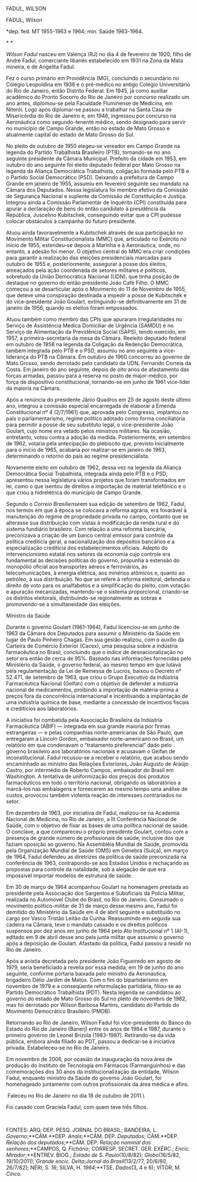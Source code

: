 FADUL, WILSON

FADUL, Wilson

\*dep. fed. MT 1955-1963 e 1964; min. Saúde 1963-1964.

* *

*Wilson Fadul* nasceu em Valença (RJ) no dia 4 de fevereiro de 1920,
filho de André Fadul, comerciante libanês estabelecido em 1931 na Zona
da Mata mineira, e de Angelita Fadul.

Fez o curso primário em Providência (MG), concluindo o secundário no
Colégio Leopoldina em 1936 e o pré-médico no antigo Colégio
Universitário do Rio de Janeiro, então Distrito Federal. Em 1945, já
como auxiliar acadêmico do Pronto Socorro do Rio de Janeiro por concurso
realizado um ano antes, diplomou-se pela Faculdade Fluminense de
Medicina, em Niterói. Logo após diplomar-se passou a trabalhar na Santa
Casa de Misericórdia do Rio de Janeiro e, em 1946, ingressou por
concurso na Aeronáutica como segundo-tenente médico, sendo designado
para servir no município de Campo Grande, então no estado de Mato Grosso
e atualmente capital do estado de Mato Grosso do Sul.

No pleito de outubro de 1950 elegeu-se vereador em Campo Grande na
legenda do Partido Trabalhista Brasileiro (PTB), tornando-se no ano
seguinte presidente da Câmara Municipal. Prefeito da cidade em 1953, em
outubro do ano seguinte foi eleito deputado federal por Mato Grosso na
legenda da Aliança Democrática Trabalhista, coligação formada pelo PTB e
o Partido Social Democrático (PSD). Deixando a prefeitura de Campo
Grande em janeiro de 1955, assumiu em fevereiro seguinte seu mandato na
Câmara dos Deputados. Nessa legislatura foi membro efetivo da Comissão
de Segurança Nacional e suplente da Comissão de Constituição e Justiça.
Integrou ainda a Comissão Parlamentar de Inquérito (CPI) constituída
para apurar a declaração de bens do então candidato à presidência da
República, Juscelino Kubitschek, conseguindo evitar que a CPI pudesse
colocar obstáculos à campanha do futuro presidente.

Atuou ainda favoravelmente a Kubitschek através de sua participação no
Movimento Militar Constitucionalista (MMC) que, articulado no Exército
no início de 1955, estendeu-se depois à Marinha e à Aeronáutica, onde,
no entanto, a adesão foi menor. O objetivo central do MMC era criar
condições para garantir a realização das eleições presidenciais marcadas
para outubro de 1955 e, posteriormente, assegurar a posse dos eleitos,
ameaçados pela ação coordenada de setores militares e políticos,
sobretudo da União Democrática Nacional (UDN), que tinha posição de
destaque no governo do então presidente João Café Filho. O MMC começou a
se desarticular após o Movimento do 11 de Novembro de 1955, que deteve
uma conspiração destinada a impedir a posse de Kubitschek e do
vice-presidente João Goulart, extinguindo-se definitivamente em 31 de
janeiro de 1956, quando os eleitos foram empossados.

Atuou também como membro das CPIs que apuraram irregularidades no
Serviço de Assistência Médica Domiciliar de Urgência (SAMDU) e no
Serviço de Alimentação da Previdência Social (SAPS), tendo exercido, em
1957, a primeira-secretaria da mesa da Câmara. Reeleito deputado federal
em outubro de 1958 na legenda da Coligação da Redenção Democrática,
também integrada pelo PTB e o PSD, assumiu no ano seguinte a
vice-liderança do PTB na Câmara. Em outubro de 1960 concorreu ao governo
de Mato Grosso, sendo derrotado pelo candidato da UDN, Fernando Correia
da Costa. Em janeiro do ano seguinte, depois de oito anos de afastamento
das forças armadas, passou para a reserva no posto de major-médico, por
força de dispositivo constitucional, tornando-se em junho de 1961
vice-líder da maioria na Câmara.

Após a renúncia do presidente Jânio Quadros em 25 de agosto deste último
ano, integrou a comissão especial encarregada de elaborar a Emenda
Constitucional nº 4 (2/7/1961) que, aprovada pelo Congresso, implantou
no país o parlamentarismo, regime político adotado como forma
conciliatória para permitir a posse de seu substituto legal, o
vice-presidente João Goulart, cujo nome era vetado pelos ministros
militares. Na ocasião, entretanto, votou contra a adoção da medida.
Posteriormente, em setembro de 1962, votaria pela antecipação do
plebiscito que, previsto inicialmente para o início de 1965, acabaria
por realizar-se em janeiro de 1963, determinando o retorno do país ao
regime presidencialista.

Novamente eleito em outubro de 1962, dessa vez na legenda da Aliança
Democrática Social Trabalhista, integrada ainda pelo PTB e o PSD,
apresentou nessa legislatura vários projetos que foram transformados em
lei, como o que isentou de direitos a importação de material telefônico
e o que criou a hidrelétrica do município de Campo Grande.

Segundo o *Correio Brasiliense*em sua edição de setembro de 1962, Fadul,
nos termos em que à época se colocava a reforma agrária, era fovarável à
manutenção do regime de propriedade privada no campo, contanto que se
alterasse sua distribuição com vistas à modificação da renda rural e do
sistema fundiário brasileiro. Com relação a uma reforma bancária,
preconizava a criação de um banco central emissor para controle da
política creditícia geral, a nacionalização dos depósitos bancários e a
especialização creditícia dos estabelecimentos oficiais. Adepto do
intervencionismo estatal nos setores da economia cujo controle era
fundamental às decisões políticas do governo, propunha a extensão do
monopólio oficial aos transportes aéreos e ferroviários, às
telecomunicações, à energia elétrica, aos minérios atômicos e, quanto ao
petróleo, à sua distribuição. No que se refere à reforma eleitoral,
defendia o direito de voto para os analfabetos e a simplificação do
pleito, com votação e apuração mecanizadas, mantendo-se o sistema
proporcional, criando-se os distritos eleitorais, distribuindo-se
regionalmente as sobras e promovendo-se a simultaneidade das eleições.

Ministro da Saúde

Durante o governo Goulart (1961-1964), Fadul licenciou-se em junho de
1963 da Câmara dos Deputados para assumir o Ministério da Saúde em lugar
de Paulo Pinheiro Chagas. Em sua gestão realizou, com o auxílio da
Carteira de Comércio Exterior (Cacex), uma pesquisa sobre a indústria
farmacêutica no Brasil, concluindo que o índice de desnacionalização no
setor era então de cerca de 95%. Baseado nas informações fornecidas pelo
Ministério da Saúde, o governo federal, ao mesmo tempo em que lutava
pela regulamentação da Lei de Remessa de Lucros, baixou o Decreto nº
52.471, de setembro de 1963, que criou o Grupo Executivo da Indústria
Farmacêutica Nacional (Geifan) com o objetivo de defender a indústria
nacional de medicamentos, proibindo a importação de matéria-prima a
preços fora da concorrência internacional e incentivando a implantação
de uma indústria química de base, mediante a concessão de incentivos
fiscais e creditícios aos laboratórios.

A iniciativa foi combatida pela Associação Brasileira da Indústria
Farmacêutica (ABIF) — integrada em sua grande maioria por firmas
estrangeiras — e pelas companhias norte-americanas de São Paulo, que
entregaram a Lincoln Gordon, embaixador norte-americano no Brasil, um
relatório em que condenavam o “tratamento preferencial” dado pelo
governo brasileiro aos laboratórios nacionais e acusavam o Geifan de
inconstitucional. Fadul recusou-se a receber o relatório, que acabou
sendo encaminhado ao ministro das Relações Exteriores, João Augusto de
Araújo Castro, por intermédio de Roberto Campos, embaixador do Brasil em
Washington. A tentativa de uniformização dos preços dos produtos
farmacêuticos em todo o território nacional, obrigando os laboratórios a
marcá-los nas embalagens e fornecerem ao mesmo tempo uma análise de
custos, provocou também violenta reação de interesses contrariados no
setor.

Em dezembro de 1963, por iniciativa de Fadul, realizou-se na Academia
Nacional de Medicina, no Rio de Janeiro, a III Conferência Nacional de
Saúde, com o objetivo de fixar as bases de uma política nacional de
saúde. O conclave, a que compareceu o próprio presidente Goulart, contou
com a presença de grande número de profissionais de saúde, inclusive dos
que faziam oposição ao governo. Na Assembléia Mundial de Saúde,
promovida pela Organização Mundial de Saúde (OMS) em Genebra (Suíça), em
março de 1964, Fadul defendeu as diretrizes da política de saúde
preconizada na conferência de 1963, contrapondo-se aos Estados Unidos e
rechaçando as propostas para controle da natalidade, sob a alegação de
que era impossível importar modelos de estrutura de saúde.

Em 30 de março de 1964 acompanhou Goulart na homenagem prestada ao
presidente pela Associação dos Sargentos e Suboficiais da Polícia
Militar, realizada no Automóvel Clube do Brasil, no Rio de Janeiro.
Consumado o movimento político-militar de 31 de março desse mesmo ano,
Fadul foi demitido do Ministério da Saúde em 4 de abril seguinte e
substituído no cargo por Vasco Tristão Leitão da Cunha. Reassumindo em
seguida sua cadeira na Câmara, teve o mandato cassado e os direitos
políticos suspensos por dez anos em junho de 1964 pelo Ato Institucional
nº 1 (AI-1), editado em 9 de abril desse ano pela junta militar que
assumiu o governo após a deposição de Goulart. Afastado da política,
Fadul passou a residir no Rio de Janeiro.

Após a anistia decretada pelo presidente João Figueiredo em agosto de
1979, seria beneficiado à revelia por essa medida, em 19 de junho do ano
seguinte, conforme portaria baixada pelo ministro da Aeronáutica,
brigadeiro Délio Jardim de Matos. Com o fim do bipartidarismo em
novembro de 1979 e a conseqüente reformulação partidária, filiou-se ao
Partido Democrático Trabalhista (PDT). Nesta legenda se candidatou ao
governo do estado de Mato Grosso do Sul no pleito de novembro de 1982,
mas foi derrotado por Wilson Barbosa Martins, candidato do Partido do
Movimento Democrático Brasileiro (PMDB).

Retornando ao Rio de Janeiro, Wilson Fadul foi vice-presidente do Banco
do Estado do Rio de Janeiro (Banerj) entre os anos de 1984 e 1987,
durante o primeiro governo de Leonel Brizola (1983-1987). Retirando-se
da vida pública, embora ainda filiado ao PDT, passou a dedicar-se à
iniciativa privada. Estabeleceu-se no Rio de Janeiro.

Em novembro de 2006, por ocasião da inauguração da nova área de produção
do Instituto de Tecnologia em Fármacos (Farmanguinhos) e das
comemorações dos 30 anos da institucionalização da entidade, Wilson
Fadul, enquanto ministro da Saúde do governo João Goulart, foi
homenageado juntamente com outros profissionais da área médica e afins.

 Faleceu no Rio de Janeiro no dia 18 de outubro de 2011.\

Foi casado com Graciela Fadul, com quem teve três filhos.

 

FONTES: ARQ. DEP. PESQ. JORNAL DO BRASIL; BANDEIRA, L.
*Governo*;**CÂM.**DEP. *Anais*;**CÂM. DEP. *Deputados*; CÂM.**DEP.
*Relação dos deputados*;**CÂM. DEP. *Relação* *nominal dos
senhores*;**CAMPOS, Q. *Fichário*; CORRESP. SECRET. GER. EXÉRC.;
*Encic.* *Mirador*;**ENTREV. BIOG.; *Estado* *de S. Paulo*(10/8/82);
*Globo*(16/5/82, 19/10/2011); *Grande encic. Delta*;*Jornal do
Brasil*(13/2/77, 20/6/80, 26/7/82); NÉRI, S. *16*; SILVA, H.
*1964*;**TSE. *Dados*(3, 4 e 6); VÍTOR, M. *Cinco.*
